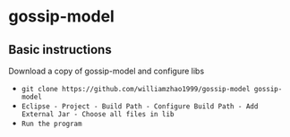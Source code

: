 # gossip-model

## Basic instructions

Download a copy of gossip-model and configure libs

* ``git clone https://github.com/williamzhao1999/gossip-model gossip-model``
* ``Eclipse - Project - Build Path - Configure Build Path - Add External Jar - Choose all files in lib``
* ``Run the program``

